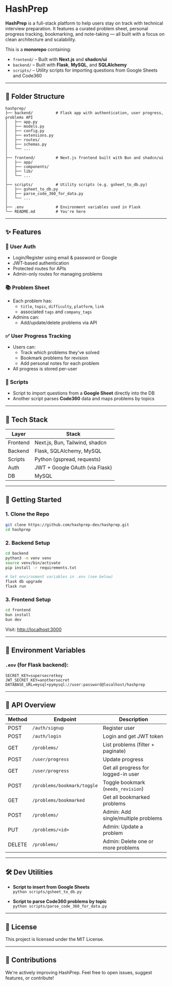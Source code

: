 # HashPrep

**HashPrep** is a full-stack platform to help users stay on track with technical interview preparation. It features a curated problem sheet, personal progress tracking, bookmarking, and note-taking — all built with a focus on clean architecture and scalability.

This is a **monorepo** containing:

- `frontend/` – Built with **Next.js** and **shadcn/ui**
- `backend/` – Built with **Flask**, **MySQL**, and **SQLAlchemy**
- `scripts/` – Utility scripts for importing questions from Google Sheets and Code360

---

## 📁 Folder Structure

```
hashprep/
├── backend/          # Flask app with authentication, user progress, problems API
│   ├── app.py
│   ├── models.py
│   ├── config.py
│   ├── extensions.py
│   ├── routes/
│   ├── schemas.py
│   └── ...
│
├── frontend/         # Next.js frontend built with Bun and shadcn/ui
│   ├── app/
│   ├── components/
│   ├── lib/
│   └── ...
│
├── scripts/          # Utility scripts (e.g. gsheet_to_db.py)
│   ├── gsheet_to_db.py
│   ├── parse_code_360_for_data.py
│   └── ...
│
├── .env              # Environment variables used in Flask
└── README.md         # You're here
```

---

## ✨ Features

### 👤 User Auth
- Login/Register using email & password or Google
- JWT-based authentication
- Protected routes for APIs
- Admin-only routes for managing problems

### 📚 Problem Sheet
- Each problem has:
  - `title`, `topic`, `difficulty`, `platform`, `link`
  - associated `tags` and `company_tags`
- Admins can:
  - Add/update/delete problems via API

### ✅ User Progress Tracking
- Users can:
  - Track which problems they've solved
  - Bookmark problems for revision
  - Add personal notes for each problem
- All progress is stored per-user

### 📌 Scripts
- Script to import questions from a **Google Sheet** directly into the DB
- Another script parses **Code360** data and maps problems by topics

---

## 💠 Tech Stack

| Layer     | Stack                          |
|-----------|--------------------------------|
| Frontend  | Next.js, Bun, Tailwind, shadcn |
| Backend   | Flask, SQLAlchemy, MySQL       |
| Scripts   | Python (gspread, requests)     |
| Auth      | JWT + Google OAuth (via Flask) |
| DB        | MySQL                          |

---

## 🚀 Getting Started

### 1. Clone the Repo

```bash
git clone https://github.com/hashprep-dev/hashprep.git
cd hashprep
```

### 2. Backend Setup

```bash
cd backend
python3 -m venv venv
source venv/bin/activate
pip install -r requirements.txt

# Set environment variables in .env (see below)
flask db upgrade
flask run
```

### 3. Frontend Setup

```bash
cd frontend
bun install
bun dev
```

Visit: [http://localhost:3000](http://localhost:3000)

---

## 🔐 Environment Variables

### `.env` (for Flask backend):

```env
SECRET_KEY=supersecretkey
JWT_SECRET_KEY=anothersecret
DATABASE_URL=mysql+pymysql://user:password@localhost/hashprep
```

---

## 🧰 API Overview

| Method | Endpoint                    | Description                           |
|--------|-----------------------------|---------------------------------------|
| POST   | `/auth/signup`              | Register user                         |
| POST   | `/auth/login`               | Login and get JWT token               |
| GET    | `/problems/`                | List problems (filter + paginate)     |
| POST   | `/user/progress`            | Update progress                       |
| GET    | `/user/progress`            | Get all progress for logged-in user   |
| POST   | `/problems/bookmark/toggle` | Toggle bookmark (`needs_revision`)    |
| GET    | `/problems/bookmarked`      | Get all bookmarked problems           |
| POST   | `/problems/`                | Admin: Add single/multiple problems   |
| PUT    | `/problems/<id>`            | Admin: Update a problem               |
| DELETE | `/problems/`                | Admin: Delete one or more problems    |

---

## 🛠️ Dev Utilities

- **Script to insert from Google Sheets**  
  `python scripts/gsheet_to_db.py`

- **Script to parse Code360 problems by topic**  
  `python scripts/parse_code_360_for_data.py`

---

## 📜 License

This project is licensed under the MIT License.

---

## 🙌 Contributions

We're actively improving HashPrep. Feel free to open issues, suggest features, or contribute!

